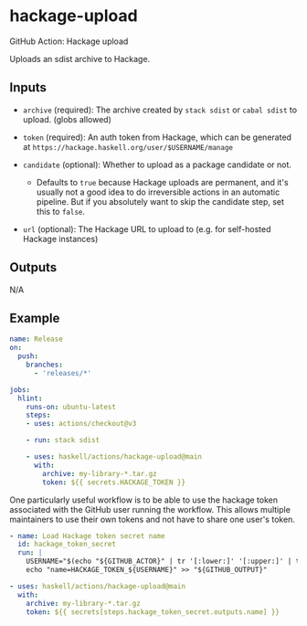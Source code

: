 # hackage-upload

GitHub Action: Hackage upload

Uploads an sdist archive to Hackage.

## Inputs

* `archive` (required): The archive created by `stack sdist` or `cabal sdist` to upload. (globs allowed)

* `token` (required): An auth token from Hackage, which can be generated at `https://hackage.haskell.org/user/$USERNAME/manage`

* `candidate` (optional): Whether to upload as a package candidate or not.
    * Defaults to `true` because Hackage uploads are permanent, and it's usually not a good idea to do irreversible actions in an automatic pipeline. But if you absolutely want to skip the candidate step, set this to `false`.

* `url` (optional): The Hackage URL to upload to (e.g. for self-hosted Hackage instances)

## Outputs

N/A

## Example

```yaml
name: Release
on:
  push:
    branches:
      - 'releases/*'

jobs:
  hlint:
    runs-on: ubuntu-latest
    steps:
    - uses: actions/checkout@v3

    - run: stack sdist

    - uses: haskell/actions/hackage-upload@main
      with:
        archive: my-library-*.tar.gz
        token: ${{ secrets.HACKAGE_TOKEN }}
```

One particularly useful workflow is to be able to use the hackage token associated with the GitHub user running the workflow. This allows multiple maintainers to use their own tokens and not have to share one user's token.

```yaml
- name: Load Hackage token secret name
  id: hackage_token_secret
  run: |
    USERNAME="$(echo "${GITHUB_ACTOR}" | tr '[:lower:]' '[:upper:]' | tr '-' '_')"
    echo "name=HACKAGE_TOKEN_${USERNAME}" >> "${GITHUB_OUTPUT}"

- uses: haskell/actions/hackage-upload@main
  with:
    archive: my-library-*.tar.gz
    token: ${{ secrets[steps.hackage_token_secret.outputs.name] }}
```
